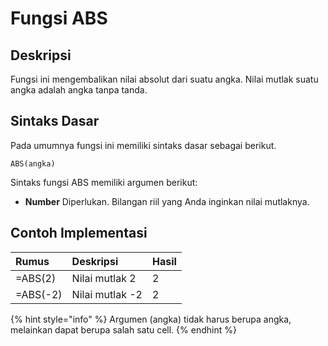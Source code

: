 # Fungsi ABS

## Deskripsi

Fungsi ini mengembalikan nilai absolut dari suatu angka. Nilai mutlak suatu angka adalah angka tanpa tanda.

## Sintaks Dasar

Pada umumnya fungsi ini memiliki sintaks dasar sebagai berikut.

```text
ABS(angka)
```

Sintaks fungsi ABS memiliki argumen berikut:

* **Number**    Diperlukan. Bilangan riil yang Anda inginkan nilai mutlaknya.

## Contoh Implementasi

| **Rumus** | **Deskripsi** | **Hasil** |
| :--- | :--- | :--- |
| =ABS\(2\) | Nilai mutlak 2 | 2 |
| =ABS\(-2\) | Nilai mutlak -2 | 2 |

{% hint style="info" %}
Argumen \(angka\) tidak harus berupa angka, melainkan dapat berupa salah satu cell.
{% endhint %}

